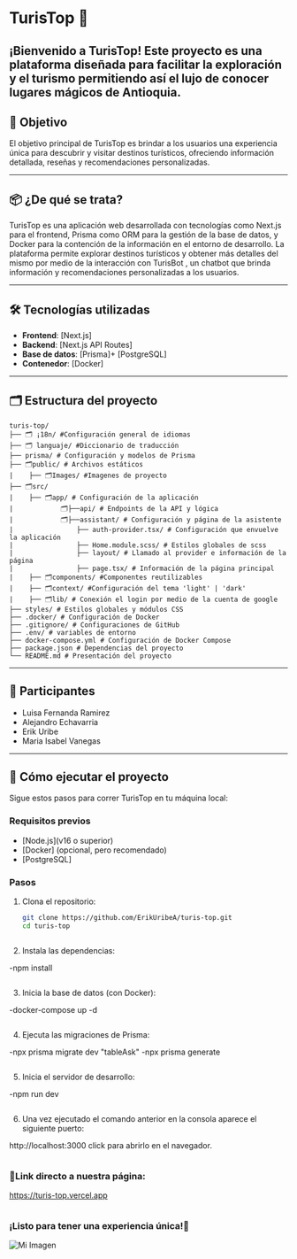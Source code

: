 # TurisTop 🚀

¡Bienvenido a **TurisTop**! Este proyecto es una plataforma diseñada para facilitar la exploración y el turismo permitiendo así el lujo de conocer lugares mágicos de Antioquia.
---

## 🎯 Objetivo

El objetivo principal de TurisTop es brindar a los usuarios una experiencia única para descubrir y visitar destinos turísticos, ofreciendo información detallada, reseñas y recomendaciones personalizadas.

---

## 📦 ¿De qué se trata?

TurisTop es una aplicación web desarrollada con tecnologías como Next.js para el frontend, Prisma como ORM para la gestión de la base de datos, y Docker para la contención de la información en el entorno de desarrollo. La plataforma permite explorar destinos turísticos y obtener más detalles del mismo por medio de la interacción con TurisBot , un chatbot que brinda información y recomendaciones personalizadas a los usuarios.

---

## 🛠️ Tecnologías utilizadas

- **Frontend**: [Next.js]
- **Backend**: [Next.js API Routes]
- **Base de datos**: [Prisma]+ [PostgreSQL]
- **Contenedor**: [Docker]

---

## 🗂️ Estructura del proyecto
 ```
turis-top/
├── 🗂️ ¡18n/ #Configuración general de idiomas
├── 🗂️ languaje/ #Diccionario de traducción
├── prisma/ # Configuración y modelos de Prisma
├── 🗂️public/ # Archivos estáticos 
|    ├── 🗂️Images/ #Imagenes de proyecto
├── 🗂️src/ 
|    ├── 🗂️app/ # Configuración de la aplicación
|            🗂️├──api/ # Endpoints de la API y lógica
|            🗂️├──assistant/ # Configuración y página de la asistente
|                ├── auth-provider.tsx/ # Configuración que envuelve la aplicación
|                ├── Home.module.scss/ # Estilos globales de scss
|                ├── layout/ # Llamado al provider e información de la página
|                ├── page.tsx/ # Información de la página principal
|    ├── 🗂️components/ #Componentes reutilizables
|    ├── 🗂️context/ #Configuración del tema 'light' | 'dark'
|    ├── 🗂️lib/ # Conexión el login por medio de la cuenta de google
├── styles/ # Estilos globales y módulos CSS
├── .docker/ # Configuración de Docker
├── .gitignore/ # Configuraciones de GitHub 
├── .env/ # variables de entorno
├── docker-compose.yml # Configuración de Docker Compose
├── package.json # Dependencias del proyecto
└── README.md # Presentación del proyecto
 ```
---

## 👥 Participantes

- Luisa Fernanda Ramirez
- Alejandro Echavarria 
- Erik Uribe
- Maria Isabel Vanegas


---

## 🚀 Cómo ejecutar el proyecto

Sigue estos pasos para correr TurisTop en tu máquina local:

### Requisitos previos

- [Node.js](v16 o superior)
- [Docker] (opcional, pero recomendado)
- [PostgreSQL]

### Pasos

1. Clona el repositorio:
   ```bash
   git clone https://github.com/ErikUribeA/turis-top.git
   cd turis-top
   ```
   ```
2. Instala las dependencias:

-npm install
   ```
   ```
3. Inicia la base de datos (con Docker):

-docker-compose up -d
   ```
   ```
4. Ejecuta las migraciones de Prisma:

-npx prisma migrate dev "tableAsk" 
-npx prisma generate 
   ```
   ```
5. Inicia el servidor de desarrollo:

-npm run dev
   ```
   ```
6. Una vez ejecutado el comando anterior en la consola aparece el siguiente puerto: 

http://localhost:3000 click para abrirlo en el navegador.

   ```

   ```
### 🚀Link directo a nuestra página:

https://turis-top.vercel.app
```
```

### ¡Listo para tener una experiencia única!🚀

![Mi Imagen](public/images/turis.png)

